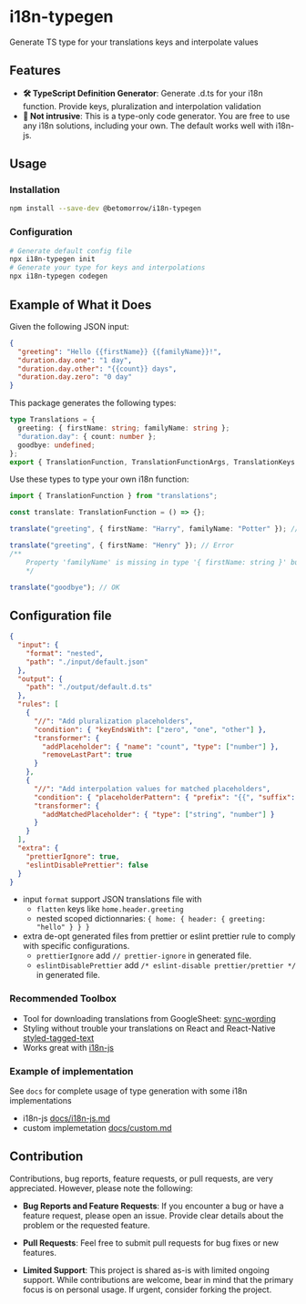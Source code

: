 # i18n-typegen

Generate TS type for your translations keys and interpolate values

## Features

- **🛠 TypeScript Definition Generator**: Generate .d.ts for your i18n function. Provide keys, pluralization and interpolation validation
- **🧘 Not intrusive**: This is a type-only code generator. You are free to use any i18n solutions, including your own. The default works well with i18n-js.

## Usage

### Installation

```bash
npm install --save-dev @betomorrow/i18n-typegen
```

### Configuration

```bash
# Generate default config file
npx i18n-typegen init
# Generate your type for keys and interpolations
npx i18n-typegen codegen
```

## Example of What it Does

Given the following JSON input:

```json
{
  "greeting": "Hello {{firstName}} {{familyName}}!",
  "duration.day.one": "1 day",
  "duration.day.other": "{{count}} days",
  "duration.day.zero": "0 day"
}
```

This package generates the following types:

```typescript
type Translations = {
  greeting: { firstName: string; familyName: string };
  "duration.day": { count: number };
  goodbye: undefined;
};
export { TranslationFunction, TranslationFunctionArgs, TranslationKeys };
```

Use these types to type your own i18n function:

```typescript
import { TranslationFunction } from "translations";

const translate: TranslationFunction = () => {};

translate("greeting", { firstName: "Harry", familyName: "Potter" }); // OK

translate("greeting", { firstName: "Henry" }); // Error
/**
    Property 'familyName' is missing in type '{ firstName: string }' but required in type '{ firstName:  string; familyName: string; }'.ts(2345)
    */

translate("goodbye"); // OK
```

## Configuration file

```json
{
  "input": {
    "format": "nested",
    "path": "./input/default.json"
  },
  "output": {
    "path": "./output/default.d.ts"
  },
  "rules": [
    {
      "//": "Add pluralization placeholders",
      "condition": { "keyEndsWith": ["zero", "one", "other"] },
      "transformer": {
        "addPlaceholder": { "name": "count", "type": ["number"] },
        "removeLastPart": true
      }
    },
    {
      "//": "Add interpolation values for matched placeholders",
      "condition": { "placeholderPattern": { "prefix": "{{", "suffix": "}}" } },
      "transformer": {
        "addMatchedPlaceholder": { "type": ["string", "number"] }
      }
    }
  ],
  "extra": {
    "prettierIgnore": true,
    "eslintDisablePrettier": false
  }
}
```

- input `format` support JSON translations file with
  - `flatten` keys like `home.header.greeting`
  - nested scoped dictionnaries: `{ home: { header: { greeting: "hello" } } }`
- extra de-opt generated files from prettier or eslint prettier rule to comply with specific configurations.
  - `prettierIgnore` add `// prettier-ignore` in generated file.
  - `eslintDisablePrettier` add `/* eslint-disable prettier/prettier */` in generated file.

### Recommended Toolbox

- Tool for downloading translations from GoogleSheet: [sync-wording](https://github.com/BeTomorrow/sync-wording)
- Styling without trouble your translations on React and React-Native [styled-tagged-text](https://github.com/BeTomorrow/styled-tagged-text)
- Works great with [i18n-js](https://github.com/fnando/i18n-js)

### Example of implementation

See `docs` for complete usage of type generation with some i18n implementations

- i18n-js [docs/i18n-js.md](docs/i18n-js.md)
- custom implemetation [docs/custom.md](docs/custom.md)

## Contribution

Contributions, bug reports, feature requests, or pull requests, are very appreciated. However, please note the following:

- **Bug Reports and Feature Requests**: If you encounter a bug or have a feature request, please open an issue. Provide clear details about the problem or the requested feature.

- **Pull Requests**: Feel free to submit pull requests for bug fixes or new features.

- **Limited Support**:
  This project is shared as-is with limited ongoing support. While contributions are welcome, bear in mind that the primary focus is on personal usage. If urgent, consider forking the project.
